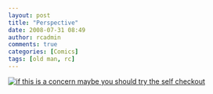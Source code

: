 ```yaml
---
layout: post
title: "Perspective"
date: 2008-07-31 08:49
author: rcadmin
comments: true
categories: [Comics]
tags: [old man, rc]
---
```

<a href="http://bitsmack.com/wp/2008/07/31/perspective/"><img class="alignnone size-full wp-image-1424" src="http://bitsmack.com/wp/wp-content/uploads/2008/07/20080731.jpg" title="if this is a concern maybe you should try the self checkout" /></a>
